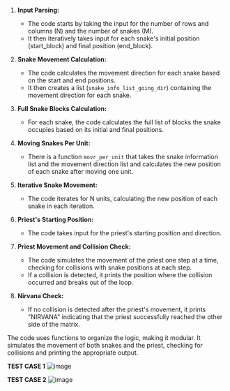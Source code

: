 1. **Input Parsing:**
   - The code starts by taking the input for the number of rows and columns (N) and the number of snakes (M).
   - It then iteratively takes input for each snake's initial position (start_block) and final position (end_block).

2. **Snake Movement Calculation:**
   - The code calculates the movement direction for each snake based on the start and end positions.
   - It then creates a list (`snake_info_list_going_dir`) containing the movement direction for each snake.

3. **Full Snake Blocks Calculation:**
   - For each snake, the code calculates the full list of blocks the snake occupies based on its initial and final positions.

4. **Moving Snakes Per Unit:**
   - There is a function `movr_per_unit` that takes the snake information list and the movement direction list and calculates the new position of each snake after moving one unit.

5. **Iterative Snake Movement:**
   - The code iterates for N units, calculating the new position of each snake in each iteration.

6. **Priest's Starting Position:**
   - The code takes input for the priest's starting position and direction.

7. **Priest Movement and Collision Check:**
   - The code simulates the movement of the priest one step at a time, checking for collisions with snake positions at each step.
   - If a collision is detected, it prints the position where the collision occurred and breaks out of the loop.

8. **Nirvana Check:**
   - If no collision is detected after the priest's movement, it prints "NIRVANA" indicating that the priest successfully reached the other side of the matrix.

The code uses functions to organize the logic, making it modular. It simulates the movement of both snakes and the priest, checking for collisions and printing the appropriate output.

**TEST CASE 1**
![image](https://github.com/vr-jayashree5443/Priest-and-Snake-Problem-Solution/assets/128161257/a9f67e57-94a9-4e57-bec5-6d38881e79aa)

**TEST CASE 2**
![image](https://github.com/vr-jayashree5443/Priest-and-Snake-Problem-Solution/assets/128161257/1d1461a8-9391-409f-8f5f-8e03fa84ecc7)
